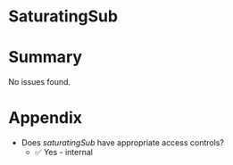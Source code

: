 # SaturatingSub

# Summary

No issues found.

# Appendix

- Does _saturatingSub_ have appropriate access controls?
  - ✅ Yes - internal
